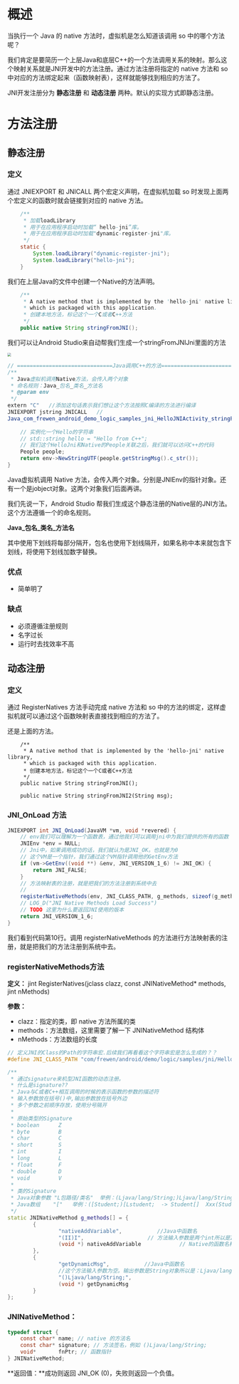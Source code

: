# 概述

当执行一个 Java 的 native 方法时，虚拟机是怎么知道该调用 so 中的哪个方法呢？

我们肯定是要简历一个上层Java和底层C++的一个方法调用关系的映射。那么这个映射关系就是JNI开发中的方法注册。通过方法注册将指定的 native 方法和 so 中对应的方法绑定起来（函数映射表），这样就能够找到相应的方法了。

JNI开发注册分为 **静态注册** 和 **动态注册** 两种。默认的实现方式即静态注册。

# 方法注册

## 静态注册

### 定义

通过 JNIEXPORT 和 JNICALL 两个宏定义声明，在虚拟机加载 so 时发现上面两个宏定义的函数时就会链接到对应的 native 方法。

```java
    /**
     * 加载loadLibrary
     * 用于在应用程序启动时加载“ hello-jni”库。
     * 用于在应用程序启动时加载"dynamic-register-jni"库。
     */
    static {
        System.loadLibrary("dynamic-register-jni");
        System.loadLibrary("hello-jni");
    }
```

我们在上层Java的文件中创建一个Native的方法声明。

```java
    /**
     * A native method that is implemented by the 'hello-jni' native library,
     * which is packaged with this application.
     * 创建本地方法，标记这个一个C或者C++方法
     */
    public native String stringFromJNI();
```

我们可以让Android Studio来自动帮我们生成一个stringFromJNIJni里面的方法

<img src="https://gitee.com/frewen1225/ImageUploader/raw/master/img/202110101728037.png" style="zoom: 50%;" />

```java
// ==============================Java调用C++的方法=================================================
/**
 * Java虚拟机调用Native方法，会传入两个对象
 * 命名规则：Java_包名_类名_方法名
 * @param env
 */
extern "C"   //添加这句话表示我们想让这个方法按照C编译的方法进行编译
JNIEXPORT jstring JNICALL   //
Java_com_frewen_android_demo_logic_samples_jni_HelloJNIActivity_stringFromJNI(JNIEnv *env,
                                                                              jobject /* this */) {
    // 实例化一个Hello的字符串
    // std::string hello = "Hello from C++";
    // 我们这个HelloJni和Native的People关联之后，我们就可以访问C++的代码
    People people;
    return env->NewStringUTF(people.getStringMsg().c_str());
}

```

Java虚拟机调用 Native 方法，会传入两个对象。分别是JNIEnv的指针对象。还有一个是jobject对象。这两个对象我们后面再讲。

我们先说一下，Android Studio 帮我们生成这个静态注册的Native层的JNI方法。这个方法遵循一个的命名规则。

**Java\_包名\_类名\_方法名**

其中使用下划线将每部分隔开，包名也使用下划线隔开，如果名称中本来就包含下划线，将使用下划线加数字替换。

### 优点

- 简单明了

### 缺点

- 必须遵循注册规则
- 名字过长
- 运行时去找效率不高



## 动态注册

### 定义

通过 RegisterNatives 方法手动完成 native 方法和 so 中的方法的绑定，这样虚拟机就可以通过这个函数映射表直接找到相应的方法了。

还是上面的方法。

```
    /**
     * A native method that is implemented by the 'hello-jni' native library,
     * which is packaged with this application.
     * 创建本地方法，标记这个一个C或者C++方法
     */
    public native String stringFromJNI();

    public native String stringFromJNI2(String msg);
```



### JNI_OnLoad 方法

```java
JNIEXPORT int JNI_OnLoad(JavaVM *vm, void *revered) {
    // env我们可以理解为一个函数表，通过他我们可以调用jni中为我们提供的所有的函数
    JNIEnv *env = NULL;
    // Jni中，如果调用成功的话，我们就认为是JNI_OK。也就是为0
    // 这个VM是一个指针，我们通过这个VM指针调用他的GetEnv方法
    if (vm->GetEnv((void **) &env, JNI_VERSION_1_6) != JNI_OK) {
        return JNI_FALSE;
    }
    // 方法映射表的注册，就是把我们的方法注册到系统中去
    // 
    registerNativeMethods(env, JNI_CLASS_PATH, g_methods, sizeof(g_methods) / sizeof(g_methods[0]));
    // LOG_D("JNI Native Methods Load Success")
    // TODO 这里为什么要返回JNI使用的版本
    return JNI_VERSION_1_6;
}
```

我们看到代码第10行。调用 registerNativeMethods 的方法进行方法映射表的注册，就是把我们的方法注册到系统中去。

### registerNativeMethods方法

**定义：** jint RegisterNatives(jclass clazz, const JNINativeMethod* methods, jint nMethods)

**参数：**

- clazz：指定的类，即 native 方法所属的类
- methods：方法数组，这里需要了解一下 JNINativeMethod 结构体
- nMethods：方法数组的长度

```c++
// 定义JNI的Class的Path的字符串宏.后续我们再看看这个字符串宏是怎么生成的？？
#define JNI_CLASS_PATH "com/frewen/android/demo/logic/samples/jni/HelloJNIActivity"

/**
 * 通过signature来机型JNI函数的动态注册。
 * 什么是signature??
 * Java与C或者C++相互调用的时候的表示函数的参数的描述符
 * 输入参数放在括号()中,输出参数放在括号外边
 * 多个参数之前顺序存放，使用分号隔开
 *
 * 原始类型的Signature
 * boolean      Z
 * byte         B
 * char         C
 * short        S
 * int          I
 * long         L
 * float        F
 * double       D
 * void         V
 *
 * 类的Signature
 * Java对象参数 "L包路径/类名"  举例：(Ljava/lang/String;)Ljava/lang/String;
 * Java数组    "["   举例：([Student;)[Lstudent;  -> Student[]  Xxx(Student[])
 */
static JNINativeMethod g_methods[] = {
        {
                "nativeAddVariable",           //Java中函数名
                "(II)I",                    // 方法输入参数是两个int所以是II 返回值是int 所以是I
                (void *) nativeAddVariable            // Native的函数名称的函数指针，和Java中的函数名不需要一一对应
        },
        {
                "getDynamicMsg",           //Java中函数名
                //这个方法输入参数为空。输出参数是String对象所以是：Ljava/lang/String;
                "()Ljava/lang/String;",
                (void *) getDynamicMsg
        }
};
```



### **JNINativeMethod：**

```c
typedef struct {
    const char* name; // native 的方法名
    const char* signature; // 方法签名，例如 ()Ljava/lang/String;
    void*       fnPtr; // 函数指针
} JNINativeMethod;
```

**返回值：**成功则返回 JNI_OK (0)，失败则返回一个负值。































